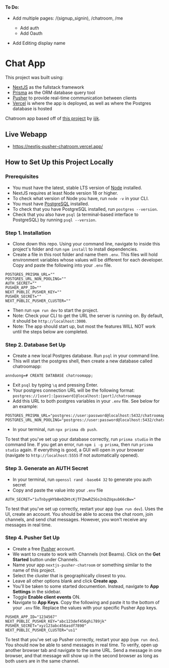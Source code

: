 #### To Do:

- Add multiple pages: /(signup_signin), /chatroom, /me

  - Add auth
  - Add Oauth

- Add Editing display name

# Chat App

This project was built using:

- [NextJS](https://nextjs.org/) as the fullstack framework
- [Prisma](https://www.prisma.io/) as the ORM database query tool
- [Pusher](https://pusher.com/) to provide real-time communication between clients
- [Vercel](https://vercel.com/) is where the app is deployed, as well as where the Postgres database is hosted

Chatroom app based off of [this project](https://github.com/ijjk/pusher-chatroom) by [ijjk](https://github.com/ijjk).

## Live Webapp

- https://nextjs-pusher-chatroom.vercel.app/

## How to Set Up this Project Locally

### Prerequisites

- You must have the latest, stable LTS version of [Node](https://nodejs.org/en) installed.
- NextJS requires at least Node version 18 or higher.
- To check what version of Node you have, run `node -v` in your CLI.
- You must have [PostgreSQL](https://www.postgresql.org/download/) installed.
- To check that you have PostgreSQL installed, run `postgres --version`.
- Check that you also have `psql` (a terminal-based interface to PostgreSQL) by running `psql --version`.

### Step 1. Installation

- Clone down this repo. Using your command line, navigate to inside this project's folder and run `npm install` to install dependencies.
- Create a file in this root folder and name them `.env`. This files will hold environment variables whose values will be different for each developer. Copy and paste the following into your `.env` file.

```
POSTGRES_PRISMA_URL=""
POSTGRES_URL_NON_POOLING=""
AUTH_SECRET=""
PUSHER_APP_ID=""
NEXT_PUBLIC_PUSHER_KEY=""
PUSHER_SECRET=""
NEXT_PUBLIC_PUSHER_CLUSTER=""
```

- Then run `npm run dev` to start the project.
- Note: Check your CLI to get the URL the server is running on. By default, it should be `http://localhost:3000`.
- Note: The app should start up, but most the features WILL NOT work until the steps below are completed.

### Step 2. Database Set Up

- Create a new local Postgres database. Run `psql` in your command line.
- This will start the postgres shell, then create a new database called chatroomapp:

`annduong=# CREATE DATABASE chatroomapp;`

- Exit `psql` by typing `\q` and pressing Enter.
- Your postgres connection URL will be the following format: `postgres://[user]:[password]@localhost:[port]/chatroomapp`
- Add this URL to both postgres variables in your `.env` file. See below for an example:

```
POSTGRES_PRISMA_URL="postgres://user:password@localhost:5432/chatroomapp"
POSTGRES_URL_NON_POOLING="postgres://user:password@localhost:5432/chatroomapp"
```

- In your terminal, run `npx prisma db push`.

To test that you've set up your database correctly, run `prisma studio` in the command line. If you get an error, run `npm i -g prisma`, then run `prisma studio` again. If everything is good, a GUI will open in your browser (navigate to `http://localhost:5555` if not automatically opened).

### Step 3. Generate an AUTH Secret

- In your terminal, run `openssl rand -base64 32` to generate you auth secret
- Copy and paste the value into your `.env` file

```
AUTH_SECRET="1uTnbygHYbBeOZHtcKjTFZmwRZSGs2nbZUqaub66cBw="
```

To test that you've set up correctly, restart your app (`npm run dev`). Uses the UI, create an account. You should be able to access the chat room, join channels, and send chat messages. However, you won't receive any messages in real time.

### Step 4. Pusher Set Up

- Create a free [Pusher](https://pusher.com/) account.
- We want to create to work with Channels (not Beams). Click on the **Get Started** button under Channels.
- Name your app `nextjs-pusher-chatroom` or something similar to the name of this project.
- Select the cluster that is geographically closest to you.
- Leave all other options blank and click **Create app**.
- You'll be taken to some started documention. Instead, navigate to **App Settings** in the sidebar.
- Toggle **Enable client events** ON.
- Navigate to **App Keys**. Copy the following and paste it to the bottom of your `.env` file. Replace the values with your specific Pusher App keys.

```
PUSHER_APP_ID="1234567"
NEXT_PUBLIC_PUSHER_KEY="abc123def456ghi789jk"
PUSHER_SECRET="xyz123abc456asdf7890"
NEXT_PUBLIC_PUSHER_CLUSTER="us1"
```

To test that you've set up Pusher correctly, restart your app (`npm run dev`). You should now be able to send messages in real time. To verify, open up another browser tab and navigate to the same URL. Send a message in one browser, and that message will show up in the second browser as long as both users are in the same channel.
